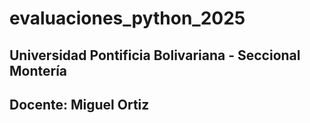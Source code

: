 # evaluaciones_python_2025
## Universidad Pontificia Bolivariana - Seccional Montería
## Docente: Miguel Ortiz
